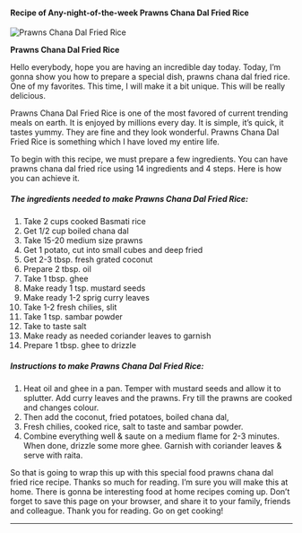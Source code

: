             

#### Recipe of Any-night-of-the-week Prawns Chana Dal Fried Rice

![Prawns Chana Dal Fried Rice](https://img-global.cpcdn.com/recipes/63eae283ece8bff2/751x532cq70/prawns-chana-dal-fried-rice-recipe-main-photo.jpg)

**Prawns Chana Dal Fried Rice**

Hello everybody, hope you are having an incredible day today. Today, I’m gonna show you how to prepare a special dish, prawns chana dal fried rice. One of my favorites. This time, I will make it a bit unique. This will be really delicious.

Prawns Chana Dal Fried Rice is one of the most favored of current trending meals on earth. It is enjoyed by millions every day. It is simple, it’s quick, it tastes yummy. They are fine and they look wonderful. Prawns Chana Dal Fried Rice is something which I have loved my entire life.

To begin with this recipe, we must prepare a few ingredients. You can have prawns chana dal fried rice using 14 ingredients and 4 steps. Here is how you can achieve it.

##### The ingredients needed to make Prawns Chana Dal Fried Rice:

1.  Take 2 cups cooked Basmati rice
2.  Get 1/2 cup boiled chana dal
3.  Take 15-20 medium size prawns
4.  Get 1 potato, cut into small cubes and deep fried
5.  Get 2-3 tbsp. fresh grated coconut
6.  Prepare 2 tbsp. oil
7.  Take 1 tbsp. ghee
8.  Make ready 1 tsp. mustard seeds
9.  Make ready 1-2 sprig curry leaves
10.  Take 1-2 fresh chilies, slit
11.  Take 1 tsp. sambar powder
12.  Take to taste salt
13.  Make ready as needed coriander leaves to garnish
14.  Prepare 1 tbsp. ghee to drizzle

##### Instructions to make Prawns Chana Dal Fried Rice:

1.  Heat oil and ghee in a pan. Temper with mustard seeds and allow it to splutter. Add curry leaves and the prawns. Fry till the prawns are cooked and changes colour.
2.  Then add the coconut, fried potatoes, boiled chana dal,
3.  Fresh chilies, cooked rice, salt to taste and sambar powder.
4.  Combine everything well & saute on a medium flame for 2-3 minutes. When done, drizzle some more ghee. Garnish with coriander leaves & serve with raita.

So that is going to wrap this up with this special food prawns chana dal fried rice recipe. Thanks so much for reading. I’m sure you will make this at home. There is gonna be interesting food at home recipes coming up. Don’t forget to save this page on your browser, and share it to your family, friends and colleague. Thank you for reading. Go on get cooking!

* * *